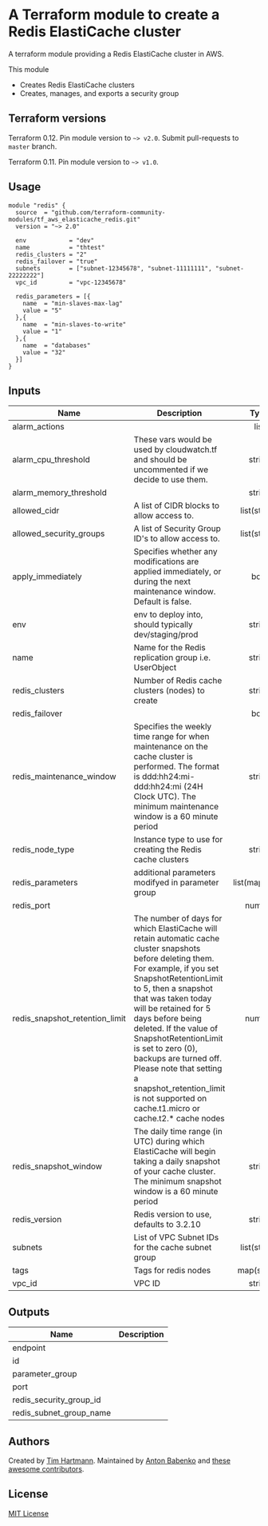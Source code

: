 # A Terraform module to create a Redis ElastiCache cluster

A terraform module providing a Redis ElastiCache cluster in AWS.

This module

- Creates Redis ElastiCache clusters
- Creates, manages, and exports a security group

## Terraform versions

Terraform 0.12. Pin module version to `~> v2.0`. Submit pull-requests to `master` branch.

Terraform 0.11. Pin module version to `~> v1.0`.

## Usage

```hcl
module "redis" {
  source  = "github.com/terraform-community-modules/tf_aws_elasticache_redis.git"
  version = "~> 2.0"

  env            = "dev"
  name           = "thtest"
  redis_clusters = "2"
  redis_failover = "true"
  subnets        = ["subnet-12345678", "subnet-11111111", "subnet-22222222"]
  vpc_id         = "vpc-12345678"

  redis_parameters = [{
    name  = "min-slaves-max-lag"
    value = "5"
  },{
    name  = "min-slaves-to-write"
    value = "1"
  },{
    name  = "databases"
    value = "32"
  }]
}
```

<!-- BEGINNING OF PRE-COMMIT-TERRAFORM DOCS HOOK -->
## Inputs

| Name | Description | Type | Default | Required |
|------|-------------|:----:|:-----:|:-----:|
| alarm\_actions |  | list | n/a | yes |
| alarm\_cpu\_threshold | These vars would be used by cloudwatch.tf and should be uncommented if we decide to use them. | string | `"75"` | no |
| alarm\_memory\_threshold |  | string | `"10000000"` | no |
| allowed\_cidr | A list of CIDR blocks to allow access to. | list(string) | `[ "127.0.0.1/32" ]` | no |
| allowed\_security\_groups | A list of Security Group ID's to allow access to. | list(string) | `[]` | no |
| apply\_immediately | Specifies whether any modifications are applied immediately, or during the next maintenance window. Default is false. | bool | `"false"` | no |
| env | env to deploy into, should typically dev/staging/prod | string | n/a | yes |
| name | Name for the Redis replication group i.e. UserObject | string | n/a | yes |
| redis\_clusters | Number of Redis cache clusters \(nodes\) to create | string | n/a | yes |
| redis\_failover |  | bool | `"false"` | no |
| redis\_maintenance\_window | Specifies the weekly time range for when maintenance on the cache cluster is performed. The format is ddd:hh24:mi-ddd:hh24:mi \(24H Clock UTC\). The minimum maintenance window is a 60 minute period | string | `"fri:08:00-fri:09:00"` | no |
| redis\_node\_type | Instance type to use for creating the Redis cache clusters | string | `"cache.m3.medium"` | no |
| redis\_parameters | additional parameters modifyed in parameter group | list(map(any)) | `[]` | no |
| redis\_port |  | number | `"6379"` | no |
| redis\_snapshot\_retention\_limit | The number of days for which ElastiCache will retain automatic cache cluster snapshots before deleting them. For example, if you set SnapshotRetentionLimit to 5, then a snapshot that was taken today will be retained for 5 days before being deleted. If the value of SnapshotRetentionLimit is set to zero \(0\), backups are turned off. Please note that setting a snapshot\_retention\_limit is not supported on cache.t1.micro or cache.t2.\* cache nodes | number | `"0"` | no |
| redis\_snapshot\_window | The daily time range \(in UTC\) during which ElastiCache will begin taking a daily snapshot of your cache cluster. The minimum snapshot window is a 60 minute period | string | `"06:30-07:30"` | no |
| redis\_version | Redis version to use, defaults to 3.2.10 | string | `"3.2.10"` | no |
| subnets | List of VPC Subnet IDs for the cache subnet group | list(string) | n/a | yes |
| tags | Tags for redis nodes | map(string) | `{}` | no |
| vpc\_id | VPC ID | string | n/a | yes |

## Outputs

| Name | Description |
|------|-------------|
| endpoint |  |
| id |  |
| parameter\_group |  |
| port |  |
| redis\_security\_group\_id |  |
| redis\_subnet\_group\_name |  |

<!-- END OF PRE-COMMIT-TERRAFORM DOCS HOOK -->

## Authors

Created by [Tim Hartmann](https://github.com/tfhartmann). Maintained by [Anton Babenko](https://github.com/antonbabenko) and [these awesome contributors](https://github.com/terraform-community-modules/tf_aws_elasticache_redis/graphs/contributors).

## License

[MIT License](LICENSE)
